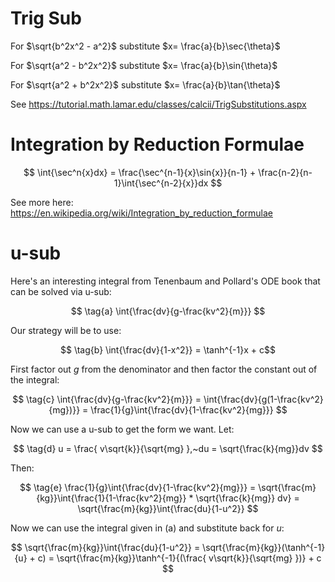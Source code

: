 # Trig Sub

For $\sqrt{b^2x^2 - a^2}$ substitute $x= \frac{a}{b}\sec{\theta}$

For $\sqrt{a^2 - b^2x^2}$ substitute $x= \frac{a}{b}\sin{\theta}$

For $\sqrt{a^2 + b^2x^2}$ substitute $x= \frac{a}{b}\tan{\theta}$

See https://tutorial.math.lamar.edu/classes/calcii/TrigSubstitutions.aspx

# Integration by Reduction Formulae

$$ \int{\sec^n{x}dx} = \frac{\sec^{n-1}{x}\sin{x}}{n-1} + \frac{n-2}{n-1}\int{\sec^{n-2}{x}}dx $$

See more here: https://en.wikipedia.org/wiki/Integration_by_reduction_formulae

# u-sub

Here's an interesting integral from Tenenbaum and Pollard's ODE book that can be solved via u-sub:

$$ \tag{a} \int{\frac{dv}{g-\frac{kv^2}{m}}} $$

Our strategy will be to use:

$$ \tag{b} \int{\frac{dv}{1-x^2}} = \tanh^{-1}x + c$$

First factor out $g$ from the denominator and then factor the constant out of the integral:

$$ \tag{c} \int{\frac{dv}{g-\frac{kv^2}{m}}} = \int{\frac{dv}{g(1-\frac{kv^2}{mg})}} = \frac{1}{g}\int{\frac{dv}{1-\frac{kv^2}{mg}}} $$

Now we can use a u-sub to get the form we want. Let:

$$ \tag{d} u = \frac{ v\sqrt{k}}{\sqrt{mg} },~du = \sqrt{\frac{k}{mg}}dv $$

Then:

$$ \tag{e} \frac{1}{g}\int{\frac{dv}{1-\frac{kv^2}{mg}}} = \sqrt{\frac{m}{kg}}\int{\frac{1}{1-\frac{kv^2}{mg}} * \sqrt{\frac{k}{mg}} dv} = \sqrt{\frac{m}{kg}}\int{\frac{du}{1-u^2}} $$

Now we can use the integral given in (a) and substitute back for $u$:

$$ \sqrt{\frac{m}{kg}}\int{\frac{du}{1-u^2}} = \sqrt{\frac{m}{kg}}(\tanh^{-1}{u} + c) = \sqrt{\frac{m}{kg}}\tanh^{-1}{(\frac{ v\sqrt{k}}{\sqrt{mg} })} + c $$
